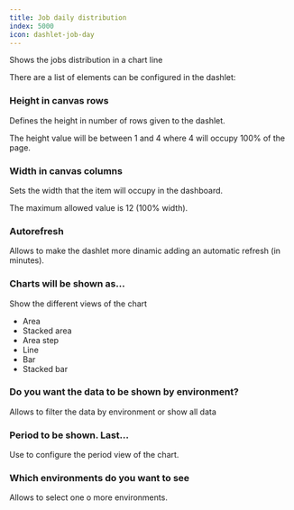 ```yaml
---
title: Job daily distribution
index: 5000
icon: dashlet-job-day
---
```


Shows the jobs distribution in a chart line

There are a list of elements can be configured in the dashlet:

### Height in canvas rows

Defines the height in number of rows given to the dashlet.

The height value will be between 1 and 4 where 4 will occupy 100% of the page.

### Width in canvas columns

Sets the width that the item will occupy in the dashboard.

The maximum allowed value is 12 (100% width).

### Autorefresh

Allows to make the dashlet more dinamic adding an automatic refresh (in minutes).

### Charts will be shown as...

Show the different views of the chart

- Area
- Stacked area
- Area step
- Line
- Bar
- Stacked bar

### Do you want the data to be shown by environment?

Allows to filter the data by environment or show all data

### Period to be shown. Last...

Use to configure the period view of the chart.

### Which environments do you want to see

Allows to select one o more environments.
